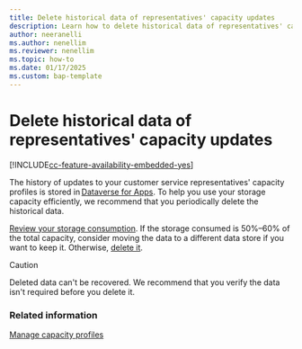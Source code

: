 ```yaml
---
title: Delete historical data of representatives' capacity updates
description: Learn how to delete historical data of representatives' capacity profile updates in Dynamics 365 Customer Service.
author: neeranelli
ms.author: nenellim
ms.reviewer: nenellim
ms.topic: how-to
ms.date: 01/17/2025
ms.custom: bap-template
---
```


# Delete historical data of representatives' capacity updates

[!INCLUDE[cc-feature-availability-embedded-yes](../../includes/cc-feature-availability-embedded-yes.md)]

The history of updates to your customer service representatives' capacity profiles is stored in [Dataverse for Apps](/power-platform/admin/capacity-storage). To help you use your storage capacity efficiently, we recommend that you periodically delete the historical data.

[Review your storage consumption](/power-platform/admin/capacity-storage#capacity-page-details). If the storage consumed is 50%&ndash;60% of the total capacity, consider moving the data to a different data store if you want to keep it. Otherwise, [delete it](/power-platform/admin/delete-bulk-records).

> [!CAUTION]
> Deleted data can't be recovered. We recommend that you verify the data isn't required before you delete it.

### Related information

[Manage capacity profiles](capacity-profiles.md)  
